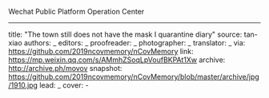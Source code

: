 Wechat Public Platform Operation Center


-------------
title: "The town still does not have the mask I quarantine diary"
source: tan-xiao
authors: _
editors: _
proofreader: _
photographer: _
translator: _
via: https://github.com/2019ncovmemory/nCovMemory
link: https://mp.weixin.qq.com/s/AMmhZSoqLpVoufBKPAt1Xw
archive: http://archive.ph/movov
snapshot: https://github.com/2019ncovmemory/nCovMemory/blob/master/archive/jpg/1910.jpg
lead: _
cover: -
